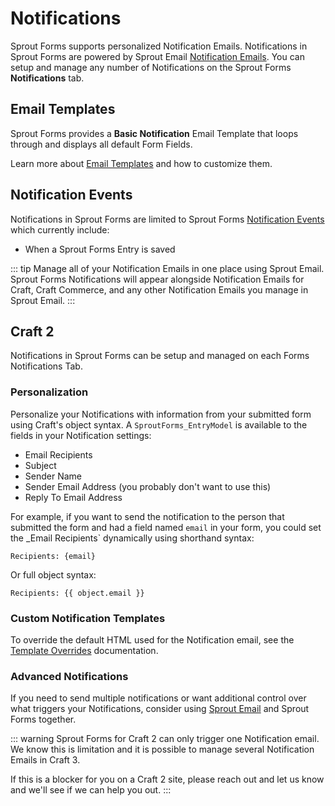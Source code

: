 # Notifications

Sprout Forms supports personalized Notification Emails. Notifications in Sprout Forms are powered by Sprout Email [Notification Emails](./../email/notification-emails.md). You can setup and manage any number of Notifications on the Sprout Forms **Notifications** tab.

## Email Templates

Sprout Forms provides a **Basic Notification** Email Template that loops through and displays all default Form Fields.

Learn more about [Email Templates](./../email/email-templates.md) and how to customize them.  

## Notification Events 

Notifications in Sprout Forms are limited to Sprout Forms [Notification Events](./../email/custom-notification-events.md) which currently include:

- When a Sprout Forms Entry is saved

::: tip
Manage all of your Notification Emails in one place using Sprout Email. Sprout Forms Notifications will appear alongside Notification Emails for Craft, Craft Commerce, and any other Notification Emails you manage in Sprout Email.
:::

## Craft 2

Notifications in Sprout Forms can be setup and managed on each Forms Notifications Tab.

### Personalization

Personalize your Notifications with information from your submitted form using Craft's object syntax. A `SproutForms_EntryModel` is available to the fields in your Notification settings:

- Email Recipients
- Subject
- Sender Name
- Sender Email Address (you probably don't want to use this)
- Reply To Email Address

For example, if you want to send the notification to the person that submitted the form and had a field named `email` in your form, you could set the _Email Recipients` dynamically using shorthand syntax:

```
Recipients: {email}
```

Or full object syntax:

```
Recipients: {{ object.email }}
```

### Custom Notification Templates

To override the default HTML used for the Notification email, see the [Template Overrides]({entry:1139:url}) documentation.

### Advanced Notifications

If you need to send multiple notifications or want additional control over what triggers your Notifications, consider using [Sprout Email](./../email) and Sprout Forms together.

::: warning
Sprout Forms for Craft 2 can only trigger one Notification email. We know this is limitation and it is possible to manage several Notification Emails in Craft 3.

If this is a blocker for you on a Craft 2 site, please reach out and let us know and we'll see if we can help you out.
:::